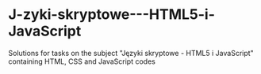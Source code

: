 # J-zyki-skryptowe---HTML5-i-JavaScript
Solutions for tasks on the subject "Języki skryptowe - HTML5 i JavaScript" containing HTML, CSS and JavaScript codes 
